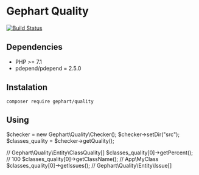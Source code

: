 Gephart Quality
===

[![Build Status](https://travis-ci.org/gephart/quality.svg?branch=master)](https://travis-ci.org/gephart/quality)

Dependencies
---
 - PHP >= 7.1
 - pdepend/pdepend = 2.5.0

Instalation
---

```
composer require gephart/quality
```

Using
---

$checker = new Gephart\Quality\Checker();
$checker->setDir("src");
$classes_quality = $checker->getQuality();

// Gephart\Quality\Entity\ClassQuality[]
$classes_quality[0]->getPercent(); // 100
$classes_quality[0]->getClassName(); // App\MyClass
$classes_quality[0]->getIssues(); // Gephart\Quality\Entity\Issue[]

